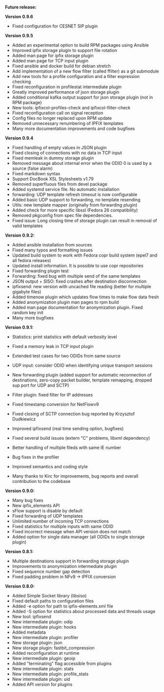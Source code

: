 **Future release:**

**Version 0.9.6**
* Fixed configuration for CESNET SIP plugin

**Version 0.9.5**

* Added an experimental option to build RPM packages using Ansible
* Improved ipfix storage plugin to support file rotation
* Added man page for ipfix storage plugin
* Added man page for TCP input plugin
* Fixed ansible and docker build for debian stretch
* Add implementation of a new flow filter (called ffilter) as a git submodule
* Add new tools for a profile configuration and a filter expression checking
* Fixed reconfiguration in profilestat intermediate plugin
* Greatly improved performance of json storage plugin
* Added conditional kafka output support for json storage plugin (not in RPM package)
* New tools: ipfixcol-profiles-check and ipfixcol-filter-check
* Fixed reconfiguration call on signal reception
* Config files no longer replaced upon RPM update
* Removed unnecessary renumbering of IPFIX templates
* Many more documentation improvements and code bugfixes

**Version 0.9.4**

* Fixed handling of empty values in JSON plugin
* Fixed closing of connections with no data in TCP input
* Fixed memleak in dummy storage plugin
* Removed message about internal error when the ODID 0 is used by a source (false alarm)
* Fixed markdown syntax
* Support DocBook XSL Stylesheets v1.79
* Removed superfluous files from devel package
* Added systemd service file. No automatic installation
* forwarding: UDP template refresh timeout is now configurable
* Added basic UDP support to forwarding, no template resending
* Utils: new template mapper (originally from forwarding plugin)
* Added check for more specific libssl (Fedora 26 compatibility)
* Removed pkgconfig from spec file dependencies.
* Fixed issue: Long closing time of storage plugin can result in removal of valid templates

**Version 0.9.2:**

* Added ansible installation from sources
* Fixed many typos and formatting issues
* Updated build system to work with Fedora copr build system (epel7 and all fedora releases)
* Updated install information. It is possible to use copr repositories
* Fixed forwarding plugin test
* Forwarding: fixed bug with multiple send of the same templates
* JSON output + SISO: fixed crashes after destination disconnection
* ipfixsend: new version with uncached file reading (better for multiple gigabyte files)
* Added timenow plugin which updates flow times to make flow data fresh
* Added anonymization plugin man pages to rpm build
* Added man page documentation for anonymization plugin. Fixed random key init
* Many more bugfixes

**Version 0.9.1:**

* Statistics: print statistics with default verbosity level
* Fixed a memory leak in TCP input plugin
* Extended test cases for two ODIDs from same source
* UDP input: consider ODID when identifying unique transport sessions
* New forwarding plugin (added support for automatic reconnection of destinations, zero-copy packet builder, template remapping, dropped sup
port for UDP and SCTP)
* Filter plugin: fixed filter for IP addresses
* Fixed timestamp conversion for NetFlowv9
* Fixed closing of SCTP connection bug reported by Krzysztof Dudkiewicz
* Improved ipfixsend (real time sending option, bugfixes)
* Fixed several build issues (extern "C" problems, libxml dependency)
* Better handling of multiple fileds with same IE number
* Bug fixes in the profiler
* Improved semantics and coding style

* Many thanks to Kirc for improvements, bug reports and overall contribution to the codebase

**Version 0.9.0:**

* Many bug fixes
* New ipfix_elements API
* sFlow support is disable by default
* Fixed forwarding of UDP templates
* Unlimited number of incoming TCP connections
* Fixed statistics for multiple inputs with same ODID
* Fixed incorrect message when API version does not match
* Added option for single data manager (all ODIDs to single storage plugin)

**Version 0.8.1:**

*  Multiple destinations support in forwarding storage plugin
*  Improvements to anonymization intermediate plugin
*  Fixed sequence number gap detection
*  Fixed padding problem in NFv9 -> IPFIX conversion

**Version 0.8.0:**

*  Added Simple Socket library (libsiso)
*  Fixed default paths to configuration files
*  Added -e option for path to ipfix-elements.xml file
*  Added -S option for statistics about processed data and threads usage
*  New tool: ipfixsend
*  New intermediate plugin: odip
*  New intermediate plugin: hooks
*  Added metadata
*  New intermediate plugin: profiler
*  New storage plugin: json
*  New storage plugin: fastbit_compression
*  Added reconfiguration at runtime
*  New intermediate plugin: geoip
*  Added "terminating" flag accessible from plugins
*  New intermediate plugin: stats
*  New intermediate plugin: profile_stats
*  New intermediate plugin: uid
*  Added API version for plugins
